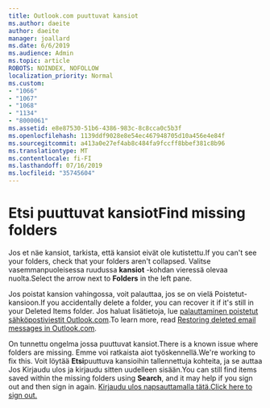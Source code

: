```yaml
---
title: Outlook.com puuttuvat kansiot
ms.author: daeite
author: daeite
manager: joallard
ms.date: 6/6/2019
ms.audience: Admin
ms.topic: article
ROBOTS: NOINDEX, NOFOLLOW
localization_priority: Normal
ms.custom:
- "1066"
- "1067"
- "1068"
- "1134"
- "8000061"
ms.assetid: e8e87530-51b6-4386-983c-8c8cca0c5b3f
ms.openlocfilehash: 1139ddf9028e8e54ec467948705d10a456e4e84f
ms.sourcegitcommit: a413a0e27ef4ab8c484fa9fccff8bbef381c8b96
ms.translationtype: MT
ms.contentlocale: fi-FI
ms.lasthandoff: 07/16/2019
ms.locfileid: "35745604"
---
```

# <a name="find-missing-folders"></a><span data-ttu-id="7270a-102">Etsi puuttuvat kansiot</span><span class="sxs-lookup"><span data-stu-id="7270a-102">Find missing folders</span></span>

<span data-ttu-id="7270a-103">Jos et näe kansiot, tarkista, että kansiot eivät ole kutistettu.</span><span class="sxs-lookup"><span data-stu-id="7270a-103">If you can't see your folders, check that your folders aren't collapsed.</span></span> <span data-ttu-id="7270a-104">Valitse vasemmanpuoleisessa ruudussa **kansiot** -kohdan vieressä olevaa nuolta.</span><span class="sxs-lookup"><span data-stu-id="7270a-104">Select the arrow next to **Folders** in the left pane.</span></span>
  
<span data-ttu-id="7270a-105">Jos poistat kansion vahingossa, voit palauttaa, jos se on vielä Poistetut-kansioon.</span><span class="sxs-lookup"><span data-stu-id="7270a-105">If you accidentally delete a folder, you can recover it if it's still in your Deleted Items folder.</span></span> <span data-ttu-id="7270a-106">Jos haluat lisätietoja, lue [palauttaminen poistetut sähköpostiviestit Outlook.com](https://support.office.com/article/cf06ab1b-ae0b-418c-a4d9-4e895f83ed50?wt.mc_id=Office_Outlook_com_Alchemy).</span><span class="sxs-lookup"><span data-stu-id="7270a-106">To learn more, read [Restoring deleted email messages in Outlook.com](https://support.office.com/article/cf06ab1b-ae0b-418c-a4d9-4e895f83ed50?wt.mc_id=Office_Outlook_com_Alchemy).</span></span>
  
<span data-ttu-id="7270a-107">On tunnettu ongelma jossa puuttuvat kansiot.</span><span class="sxs-lookup"><span data-stu-id="7270a-107">There is a known issue where folders are missing.</span></span> <span data-ttu-id="7270a-108">Emme voi ratkaista aiot työskennellä.</span><span class="sxs-lookup"><span data-stu-id="7270a-108">We're working to fix this.</span></span> <span data-ttu-id="7270a-109">Voit löytää **Etsi**puuttuva kansioihin tallennettuja kohteita, ja se auttaa Jos Kirjaudu ulos ja kirjaudu sitten uudelleen sisään.</span><span class="sxs-lookup"><span data-stu-id="7270a-109">You can still find items saved within the missing folders using **Search**, and it may help if you sign out and then sign in again.</span></span> [<span data-ttu-id="7270a-110">Kirjaudu ulos napsauttamalla tätä.</span><span class="sxs-lookup"><span data-stu-id="7270a-110">Click here to sign out.</span></span>](https://login.live.com/logout.srf)
